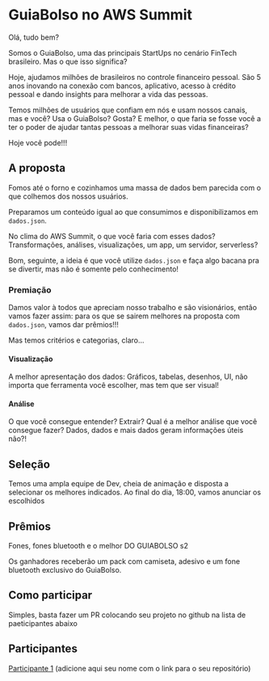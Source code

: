# GuiaBolso no AWS Summit

Olá, tudo bem?

Somos o GuiaBolso, uma das principais StartUps no cenário FinTech brasileiro. Mas o que isso significa? 

Hoje, ajudamos milhões de brasileiros no controle financeiro pessoal. São 5 anos inovando na conexão com bancos, aplicativo, acesso à crédito pessoal e dando insights para melhorar a vida das pessoas.

Temos milhões de usuários que confiam em nós e usam nossos canais, mas e você? Usa o GuiaBolso? Gosta? E melhor, o que faria se fosse você a ter o poder de ajudar tantas pessoas a melhorar suas vidas financeiras?

Hoje você pode!!!

## A proposta

Fomos até o forno e cozinhamos uma massa de dados bem parecida com o que colhemos dos nossos usuários.

Preparamos um conteúdo igual ao que consumimos e disponibilizamos em `dados.json`. 

No clima do AWS Summit, o que você faria com esses dados? Transformações, análises, visualizações, um app, um servidor, serverless?

Bom, seguinte, a ideia é que você utilize `dados.json` e faça algo bacana pra se divertir, mas não é somente pelo conhecimento!

### Premiação

Damos valor à todos que apreciam nosso trabalho e são visionários, então vamos fazer assim: para os que se sairem melhores na proposta com `dados.json`, vamos dar prêmios!!!

Mas temos critérios e categorias, claro...

#### Visualização

A melhor apresentação dos dados: Gráficos, tabelas, desenhos, UI, não importa que ferramenta você escolher, mas tem que ser visual!

#### Análise

O que você consegue entender? Extrair? Qual é a melhor análise que você consegue fazer? Dados, dados e mais dados geram informações úteis não?!

## Seleção

Temos uma ampla equipe de Dev, cheia de animação e disposta a selecionar os melhores indicados. Ao final do dia, 18:00, vamos anunciar os escolhidos

## Prêmios

Fones, fones bluetooth e o melhor DO GUIABOLSO s2

Os ganhadores receberão um pack com camiseta, adesivo e um fone bluetooth exclusivo do GuiaBolso.

## Como participar

Simples, basta fazer um PR colocando seu projeto no github na lista de paeticipantes abaixo

## Participantes

[Participante 1](https://github.com/GuiaBolso/aws-challenge)
(adicione aqui seu nome com o link para o seu repositório)
